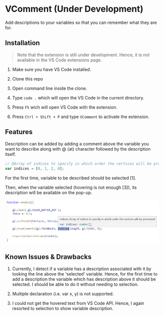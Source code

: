 # VComment (Under Development)

Add descriptions to your variables so that you can remember what they are for.

## Installation

> Note that the extension is still under development. Hence, it is not available in the VS Code extensions page.

1. Make sure you have VS Code installed.

2. Clone this repo

3. Open command line inside the clone.

4. Type `code .` which will open the VS Code in the current directory.

5. Press `F5` wich will open VS Code with the extension.

6. Press `Ctrl + Shift + P` and type `VComment` to activate the extension.

## Features

Description can be added by adding a comment above the variable you want to describe along with @ (at) character followed by the description itself.

```js
// @Array of indices to specify in which order the vertices will be processed
var indices = [0, 1, 2, 0];
```

For the first time, variable to be described should be selected [1].

Then, when the variable selected (hovering is not enough [3]), its description will be available on the pop-up.

![Demo](/images/demo.png)

## Known Issues & Drawbacks

1. Currently, I detect if a variable has a description associated with it by looking the line above the 'selected' variable. Hence, for the first time to add a description the variable which has description above it should be selected. I should be able to do it without needing to selection.

2. Multiple declaration (i.e. var x, y) is not supported.

3. I could not get the hovered text from VS Code API. Hence, I again resorted to selection to show variable description.

